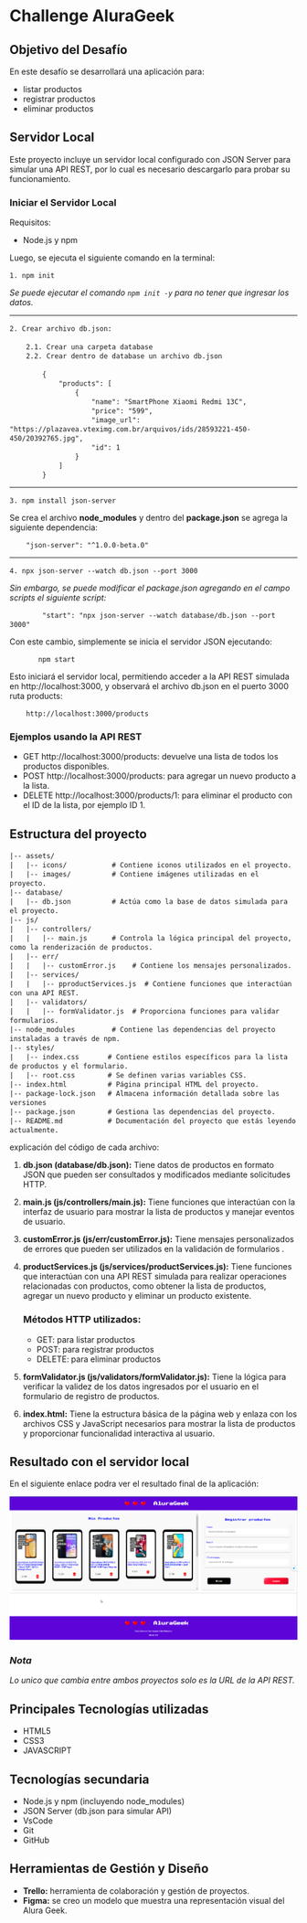 # Challenge AluraGeek

## Objetivo del Desafío
En este desafío se desarrollará una aplicación para:
* listar productos
* registrar productos
* eliminar productos

## Servidor Local
Este proyecto incluye un servidor local configurado con JSON Server para simular una API REST, por lo cual es necesario descargarlo para probar su funcionamiento.

### Iniciar el Servidor Local

Requisitos:
 
* Node.js y npm 

Luego, se ejecuta el siguiente comando en la terminal:

    1. npm init

*Se puede ejecutar el comando `npm init -y` para no tener que ingresar los datos.*

---
    2. Crear archivo db.json:

        2.1. Crear una carpeta database
        2.2. Crear dentro de database un archivo db.json

            {
                "products": [
                    {
                        "name": "SmartPhone Xiaomi Redmi 13C",
                        "price": "599",
                        "image_url": "https://plazavea.vteximg.com.br/arquivos/ids/28593221-450-450/20392765.jpg",
                        "id": 1
                    }
                ]
            }
---
    3. npm install json-server
Se crea el archivo **node_modules** y dentro del **package.json** se agrega la siguiente dependencia:

        "json-server": "^1.0.0-beta.0"
---
    4. npx json-server --watch db.json --port 3000

*Sin embargo, se puede modificar el package.json agregando en el campo scripts el siguiente script:*

            "start": "npx json-server --watch database/db.json --port 3000"

Con este cambio, simplemente se inicia el servidor JSON ejecutando:

           npm start

Esto iniciará el servidor local, permitiendo acceder a la API REST simulada en http://localhost:3000, y observará el archivo db.json en el puerto 3000 ruta products:

        http://localhost:3000/products

### Ejemplos usando la API REST
* GET http://localhost:3000/products: devuelve una lista de todos los productos disponibles.
* POST http://localhost:3000/products: para agregar un nuevo producto a la lista.
* DELETE http://localhost:3000/products/1: para eliminar el producto con el ID  de la lista, por ejemplo ID 1. 

## Estructura del proyecto
    |-- assets/
    |   |-- icons/           # Contiene iconos utilizados en el proyecto.
    |   |-- images/          # Contiene imágenes utilizadas en el proyecto.
    |-- database/
    |   |-- db.json          # Actúa como la base de datos simulada para el proyecto.
    |-- js/
    |   |-- controllers/     
    |   |   |-- main.js      # Controla la lógica principal del proyecto, como la renderización de productos.
    |   |-- err/     
    |   |   |-- customError.js    # Contiene los mensajes personalizados.
    |   |-- services/
    |   |   |-- pproductServices.js  # Contiene funciones que interactúan con una API REST.
    |   |-- validators/      
    |   |   |-- formValidator.js  # Proporciona funciones para validar formularios.
    |-- node_modules         # Contiene las dependencias del proyecto instaladas a través de npm.
    |-- styles/
    |   |-- index.css       # Contiene estilos específicos para la lista de productos y el formulario.
    |   |-- root.css        # Se definen varias variables CSS.
    |-- index.html          # Página principal HTML del proyecto.
    |-- package-lock.json   # Almacena información detallada sobre las versiones
    |-- package.json        # Gestiona las dependencias del proyecto. 
    |-- README.md           # Documentación del proyecto que estás leyendo actualmente.
    
explicación del código de cada archivo:

1. **db.json (database/db.json):** Tiene datos de productos en formato JSON que pueden ser consultados y modificados mediante solicitudes HTTP.

2. **main.js (js/controllers/main.js):** Tiene funciones que interactúan con la interfaz de usuario para mostrar la lista de productos y manejar eventos de usuario.

3. **customError.js (js/err/customError.js):** Tiene mensajes personalizados de errores que pueden ser utilizados en la validación de formularios .

4. **productServices.js (js/services/productServices.js):** Tiene funciones que interactúan con una API REST simulada para realizar operaciones relacionadas con productos, como obtener la lista de productos, agregar un nuevo producto y eliminar un producto existente.

    ### Métodos HTTP utilizados:
    * GET: para listar productos
    * POST: para registrar productos
    * DELETE: para eliminar productos


5. **formValidator.js (js/validators/formValidator.js):** Tiene la lógica para verificar la validez de los datos ingresados por el usuario en el formulario de registro de productos.

6. **index.html:** Tiene la estructura básica de la página web y enlaza con los archivos CSS y JavaScript necesarios para mostrar la lista de productos y proporcionar funcionalidad interactiva al usuario.

## Resultado con el servidor local

En el siguiente enlace podra ver el resultado final de la aplicación:

<p align="center">
  <img src="./readme/alurageek local.png" alt="Imagen 1"/>
</p>


### *Nota*

*Lo unico que cambia entre ambos proyectos solo es la URL de la API REST.*

## Principales Tecnologías utilizadas
* HTML5
* CSS3
* JAVASCRIPT

## Tecnologías secundaria
* Node.js y npm (incluyendo node_modules)
* JSON Server (db.json para simular API)
* VsCode
* Git
* GitHub

## Herramientas de Gestión y Diseño
* **Trello:** herramienta de colaboración y gestión de proyectos.
* **Figma:**  se creo un modelo que muestra una representación visual del Alura Geek.
        
